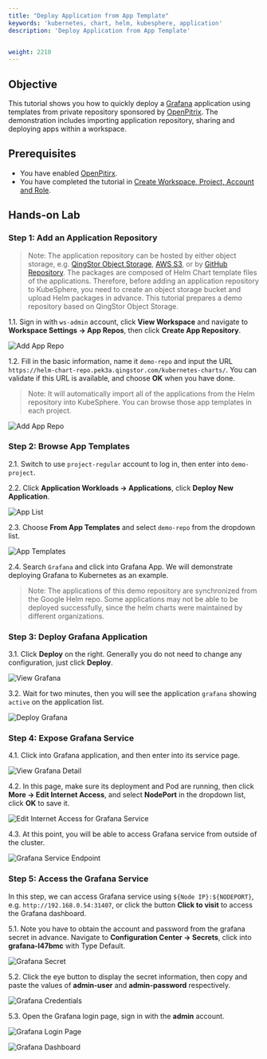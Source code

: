 ```yaml
---
title: "Deploy Application from App Template"
keywords: 'kubernetes, chart, helm, kubesphere, application'
description: 'Deploy Application from App Template'


weight: 2210
---
```


## Objective

This tutorial shows you how to quickly deploy a [Grafana](https://grafana.com/) application using templates from private repository sponsored by [OpenPitrix](https://github.com/openpitrix/openpitirx/). The demonstration includes importing application repository, sharing and deploying apps within a workspace.

## Prerequisites

- You have enabled [OpenPitirx](../../pluggable-components/app-store).
- You have completed the tutorial in [Create Workspace, Project, Account and Role](../../quick-start/create-workspace-and-project/).

## Hands-on Lab

### Step 1: Add an Application Repository

> Note: The application repository can be hosted by either object storage, e.g. [QingStor Object Storage](https://www.qingcloud.com/products/qingstor/), [AWS S3](https://aws.amazon.com/what-is-cloud-object-storage/), or by [GitHub Repository](https://github.com/). The packages are composed of Helm Chart template files of the applications. Therefore, before adding an application repository to KubeSphere, you need to create an object storage bucket and upload Helm packages in advance. This tutorial prepares a demo repository based on QingStor Object Storage.

1.1. Sign in with `ws-admin` account, click **View Workspace** and navigate to **Workspace Settings → App Repos**, then click **Create App Repository**.

![Add App Repo](/images/application-templates/create-app-repo.png)

1.2. Fill in the basic information, name it `demo-repo` and input the URL `https://helm-chart-repo.pek3a.qingstor.com/kubernetes-charts/`. You can validate if this URL is available, and choose **OK** when you have done.

> Note: It will automatically import all of the applications from the Helm repository into KubeSphere. You can browse those app templates in each project.

![Add App Repo](/images/application-templates/validate-repo2.png)

### Step 2: Browse App Templates

2.1. Switch to use `project-regular` account to log in, then enter into `demo-project`.

2.2. Click **Application Workloads → Applications**, click **Deploy New Application**.

![App List](/images/application-templates/20200106161804.png)

2.3. Choose **From App Templates** and select `demo-repo` from the dropdown list.

![App Templates](/images/application-templates/20200106162219.png)

2.4. Search `Grafana` and click into Grafana App. We will demonstrate deploying Grafana to Kubernetes as an example.

> Note: The applications of this demo repository are synchronized from the Google Helm repo. Some applications may not be able to be deployed successfully, since the helm charts were maintained by different organizations.

### Step 3: Deploy Grafana Application

3.1. Click **Deploy** on the right. Generally you do not need to change any configuration, just click **Deploy**.

![View Grafana](/images/application-templates/20200106171747.png)

3.2. Wait for two minutes, then you will see the application `grafana` showing `active` on the application list.

![Deploy Grafana](/images/application-templates/20200106172151.png)

### Step 4: Expose Grafana Service

4.1. Click into Grafana application, and then enter into its service page.

![View Grafana Detail](/images/application-templates/20200106172416.png)

4.2. In this page, make sure its deployment and Pod are running, then click **More → Edit Internet Access**, and select **NodePort** in the dropdown list, click **OK** to save it.

![Edit Internet Access for Grafana Service](/images/application-templates/20200106172532.png)

4.3. At this point, you will be able to access Grafana service from outside of the cluster.

![Grafana Service Endpoint](/images/application-templates/20200106172837.png)

### Step 5: Access the Grafana Service

In this step, we can access Grafana service using `${Node IP}:${NODEPORT}`, e.g. `http://192.168.0.54:31407`, or click the button **Click to visit** to access the Grafana dashboard.

5.1. Note you have to obtain the account and password from the grafana secret in advance. Navigate to **Configuration Center → Secrets**, click into **grafana-l47bmc** with Type Default.

![Grafana Secret](/images/application-templates/20200106173434.png)

5.2. Click the eye button to display the secret information, then copy and paste the values of **admin-user** and **admin-password** respectively.

![Grafana Credentials](/images/application-templates/20200106173531.png)

5.3. Open the Grafana login page, sign in with the **admin** account.

![Grafana Login Page](/images/application-templates/20190717152831.png)

![Grafana Dashboard](/images/application-templates/20190717152929.png)